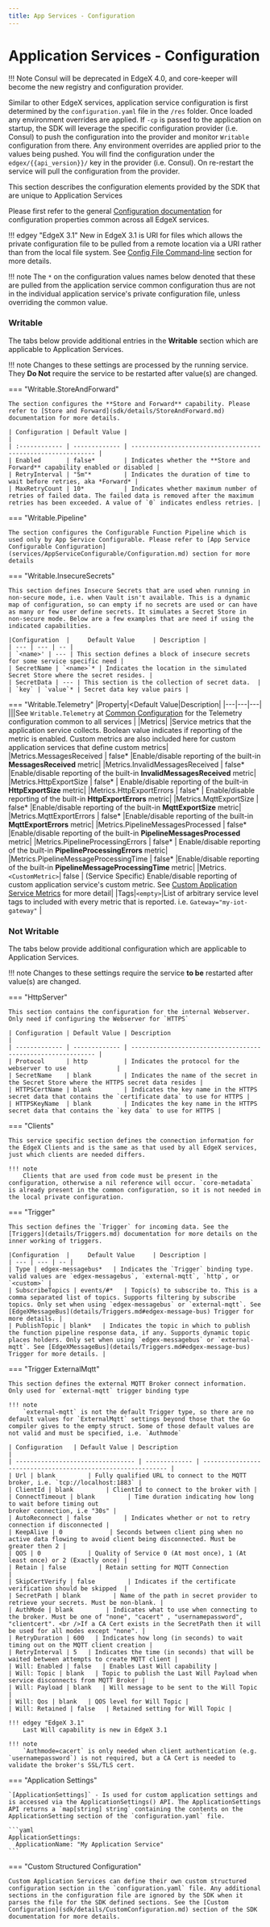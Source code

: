 ```yaml
---
title: App Services - Configuration
---
```


# Application Services - Configuration
!!! Note
    Consul will be deprecated in EdgeX 4.0, and core-keeper will become the new registry and configuration provider.

Similar to other EdgeX services, application service configuration is first determined by the `configuration.yaml` file in the `/res` folder. Once loaded any environment overrides are applied. If `-cp` is passed to the application on startup, the SDK will leverage the specific configuration provider (i.e. Consul) to push the configuration into the provider and monitor `Writable` configuration from there. Any environment overrides are applied prior to the values being pushed. You will find the configuration under the `edgex/{{api_version}}/` key in the provider (i.e. Consul). On re-restart the service will pull the configuration from the provider.

This section describes the configuration elements provided by the SDK that are unique to Application Services

Please first refer to the general [Configuration documentation](../configuration/CommonConfiguration.md) for configuration properties common across all EdgeX services.

!!! edgey "EdgeX 3.1"
    New in EdgeX 3.1 is URI for files which allows the private configuration file to be pulled from a remote location via a URI rather than from the local file system. See [Config File Command-line](../configuration/CommonCommandLineOptions.md#config-file) section for more details.

!!! note
    The `*` on the configuration values names below denoted that these are pulled from the application service common configuration thus are not in the individual application service's private configuration file, unless overriding the common value.

### Writable
The tabs below provide additional entries in the **Writable** section which are applicable to Application Services.

!!! note
    Changes to these settings are processed by the running service. They **Do Not** require the service to be restarted after value(s) are changed.

=== "Writable.StoreAndForward"

    The section configures the **Store and Forward** capability. Please refer to [Store and Forward](sdk/details/StoreAndForward.md) documentation for more details.
    
    | Configuration | Default Value |                                                              |
    | :------------ | ------------- | ------------------------------------------------------------ |
    | Enabled       | false*        | Indicates whether the **Store and Forward** capability enabled or disabled |
    | RetryInterval | "5m"*         | Indicates the duration of time to wait before retries, aka *Forward* |
    | MaxRetryCount | 10*           | Indicates whether maximum number of retries of failed data. The failed data is removed after the maximum retries has been exceeded. A value of `0` indicates endless retries. |

=== "Writable.Pipeline"

    The section configures the Configurable Function Pipeline which is used only by App Service Configurable. Please refer to [App Service Configurable Configuration](services/AppServiceConfigurable/Configuration.md) section for more details

=== "Writable.InsecureSecrets"

    This section defines Insecure Secrets that are used when running in non-secure mode, i.e. when Vault isn't available. This is a dynamic map of configuration, so can empty if no secrets are used or can have as many or few user define secrets. It simulates a Secret Store in non-secure mode. Below are a few examples that are need if using the indicated capabilities.
    
    |Configuration  |     Default Value     | Description |
    | --- | --- | -- |
    | `<name>' | --- | This section defines a block of insecure secrets for some service specific need |
    | SecretName | `<name>`* | Indicates the location in the simulated Secret Store where the secret resides. |
    | SecretData | --- | This section is the collection of secret data.  |
    | `key` | `value`* | Secret data key value pairs |

=== "Writable.Telemetry"
    |Property|<Default Value|Description|
    |---|---|---|
    |||See `Writable.Telemetry` at [Common Configuration](../configuration/CommonConfiguration.md#common-configuration-properties) for the Telemetry configuration common to all services |
    |Metrics|     |Service metrics that the application service collects. Boolean value indicates if reporting of the metric is enabled. Custom metrics are also included here for custom application services that define custom metrics|
    |Metrics.MessagesReceived |  false* |Enable/disable reporting of the built-in **MessagesReceived** metric|
    |Metrics.InvalidMessagesReceived | false* |Enable/disable reporting of the built-in **InvalidMessagesReceived** metric|
    |Metrics.HttpExportSize   |  false* | Enable/disable reporting of the built-in **HttpExportSize** metric|
    |Metrics.HttpExportErrors   |  false* | Enable/disable reporting of the built-in **HttpExportErrors** metric|
    |Metrics.MqttExportSize   | false* |Enable/disable reporting of the built-in **MqttExportSize** metric|
    |Metrics.MqttExportErrors   | false* |Enable/disable reporting of the built-in **MqttExportErrors** metric|
    |Metrics.PipelineMessagesProcessed | false* |Enable/disable reporting of the built-in **PipelineMessagesProcessed** metric|
    |Metrics.PipelineProcessingErrors | false* | Enable/disable reporting of the built-in **PipelineProcessingErrors** metric|
    |Metrics.PipelineMessageProcessingTime | false* |Enable/disable reporting of the built-in **PipelineMessageProcessingTime** metric|
    |Metrics.`<CustomMetric>`| false | (Service Specific) Enable/disable reporting of custom application service's custom metric. See [Custom Application Service Metrics](sdk/details/CustomServiceMetrics.md) for more detail|
    |Tags|`<empty>`|List of arbitrary service level tags to included with every metric that is reported. i.e. `Gateway="my-iot-gateway"` |

### Not Writable

The tabs below provide additional configuration which are applicable to Application Services.

!!! note
    Changes to these settings require the service **to be** restarted after value(s) are changed.

=== "HttpServer"

    This section contains the configuration for the internal Webserver. Only need if configuring the Webserver for `HTTPS`
    
    | Configuration | Default Value | Description                                                  |
    | ------------- | ------------- | ------------------------------------------------------------ |
    | Protocol      | http          | Indicates the protocol for the webserver to use              |
    | SecretName    | blank         | Indicates the name of the secret in the Secret Store where the HTTPS secret data resides |
    | HTTPSCertName | blank         | Indicates the key name in the HTTPS secret data that contains the `certificate data` to use for HTTPS |
    | HTTPSKeyName  | blank         | Indicates the key name in the HTTPS secret data that contains the `key data` to use for HTTPS |

=== "Clients"

    This service specific section defines the connection information for the EdgeX Clients and is the same as that used by all EdgeX services, just which clients are needed differs. 

    !!! note
        Clients that are used from code must be present in the configuration, otherwise a nil reference will occur. `core-metadata` is already present in the common configuration, so it is not needed in the local private configuration.
=== "Trigger"

    This section defines the `Trigger` for incoming data. See the [Triggers](details/Triggers.md) documentation for more details on the inner working of triggers. 
     
    |Configuration  |     Default Value     | Description |
    | --- | --- | -- |
    | Type | edgex-messagebus*   | Indicates the `Trigger` binding type. valid values are `edgex-messagebus`, `external-mqtt`, `http`, or `<custom>` |
    | SubscribeTopics | events/#*   | Topic(s) to subscribe to. This is a comma separated list of topics. Supports filtering by subscribe topics. Only set when using `edgex-messagebus` or `external-mqtt`. See [EdgeXMessageBus](details/Triggers.md#edgex-message-bus) Trigger for more details. |
    | PublishTopic | blank*   | Indicates the topic in which to publish the function pipeline response data, if any. Supports dynamic topic places holders. Only set when using `edgex-messagebus` or `external-mqtt`. See [EdgeXMessageBus](details/Triggers.md#edgex-message-bus) Trigger for more details. |

=== "Trigger ExternalMqtt"

    This section defines the external MQTT Broker connect information.
    Only used for `external-mqtt` trigger binding type
    
    !!! note
        `external-mqtt` is not the default Trigger type, so there are no default values for `ExternalMqtt` settings beyond those that the Go compiler gives to the empty struct. Some of those default values are not valid and must be specified, i.e. `Authmode`
    
    | Configuration   | Default Value | Description                                                  |
    | --------------------------------- | ------------- | ------------------------------------------------------------ |
    | Url | blank         | Fully qualified URL to connect to the MQTT broker, i.e. `tcp://localhost:1883` |
    | ClientId | blank         | ClientId to connect to the broker with |
    | ConnectTimeout | blank         | Time duration indicating how long to wait before timing out                                                        broker connection, i.e "30s" |
    | AutoReconnect | false         | Indicates whether or not to retry connection if disconnected |
    | KeepAlive | 0             | Seconds between client ping when no active data flowing to avoid client being disconnected. Must be greater then 2 |
    | QOS | 0             | Quality of Service 0 (At most once), 1 (At least once) or 2 (Exactly once) |
    | Retain | false         | Retain setting for MQTT Connection                           |
    | SkipCertVerify | false         | Indicates if the certificate verification should be skipped  |
    | SecretPath | blank         | Name of the path in secret provider to retrieve your secrets. Must be non-blank. |
    | AuthMode | blank         | Indicates what to use when connecting to the broker. Must be one of "none", "cacert" , "usernamepassword", "clientcert". <br />If a CA Cert exists in the SecretPath then it will be used for all modes except "none". |
    | RetryDuration | 600   | Indicates how long (in seconds) to wait timing out on the MQTT client creation |
    | RetryInterval | 5   | Indicates the time (in seconds) that will be waited between attempts to create MQTT client |
    | Will: Enabled | false   | Enables Last Will capability |
    | Will: Topic | blank   | Topic to publish the Last Will Payload when service disconnects from MQTT Broker |
    | Will: Payload | blank   | Will message to be sent to the Will Topic |
    | Will: Qos | blank   | QOS level for Will Topic |
    | Will: Retained | false   | Retained setting for Will Topic |

    !!! edgey "EdgeX 3.1"
        Last Will capability is new in EdgeX 3.1

    !!! note
        `Authmode=cacert` is only needed when client authentication (e.g. `usernamepassword`) is not required, but a CA Cert is needed to validate the broker's SSL/TLS cert.

=== "Application Settings"

    `[ApplicationSettings]` - Is used for custom application settings and is accessed via the ApplicationSettings() API. The ApplicationSettings API returns a `map[string] string` containing the contents on the ApplicationSetting section of the `configuration.yaml` file.
    
    ```yaml
    ApplicationSettings:
      ApplicationName: "My Application Service"
    ```

=== "Custom Structured Configuration"

    Custom Application Services can define their own custom structured configuration section in the `configuration.yaml` file. Any additional sections in the configuration file are ignored by the SDK when it parses the file for the SDK defined sections. See the [Custom Configuration](sdk/details/CustomConfiguration.md) section of the SDK documentation for more details.

